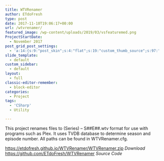 ```yaml
---
title: WTVRenamer
author: ETdoFresh
type: post
date: 2017-11-10T19:06:17+00:00
url: /wtvrenamer/
featured_image: /wp-content/uploads/2019/03/vsfeaturemed.png
ProjectStartDate:
  - November 2017
post_grid_post_settings:
  - 'a:14:{s:9:"post_skin";s:4:"flat";s:19:"custom_thumb_source";s:97:"https://www.etdofresh.com/wp-content/plugins/post-grid/assets/frontend/css/images/placeholder.png";s:16:"thumb_custom_url";s:0:"";s:17:"font_awesome_icon";s:0:"";s:23:"font_awesome_icon_color";s:0:"";s:22:"font_awesome_icon_size";s:0:"";s:17:"custom_youtube_id";s:0:"";s:15:"custom_vimeo_id";s:0:"";s:21:"custom_dailymotion_id";s:0:"";s:14:"custom_mp3_url";s:0:"";s:20:"custom_soundcloud_id";s:0:"";s:16:"custom_video_MP4";s:0:"";s:16:"custom_video_OGV";s:0:"";s:17:"custom_video_WEBM";s:0:"";}'
slide_template:
  - default
custom_sidebar:
  - default
layout:
  - full
classic-editor-remember:
  - block-editor
categories:
  - Project
tags:
  - 'CSharp'
  - Utility

---
```

<p class="SoftwareDescription">
  This project renames files to (Series) &#8211; S##E##.wtv format for use with programs such as Plex. It uses TVDB database to determine season and episode number. All paths can be found in WTVRenamer.cfg.
</p>

<p class="SoftwareLink">
  <a href="https://etdofresh.github.io/WTVRenamer/WTVRenamer.zip" target="_blank" rel="noreferrer noopener" aria-label="https://etdofresh.github.io/WTVRenamer/WTVRenamer.zip (opens in a new tab)">https://etdofresh.github.io/WTVRenamer/WTVRenamer.zip</a> <em>Download</em><br /><a href="https://github.com/ETdoFresh/WTVRenamer" target="_blank" rel="noreferrer noopener" aria-label="https://github.com/ETdoFresh/WTVRenamer (opens in a new tab)">https://github.com/ETdoFresh/WTVRenamer</a> <em>Source Code</em>
</p>